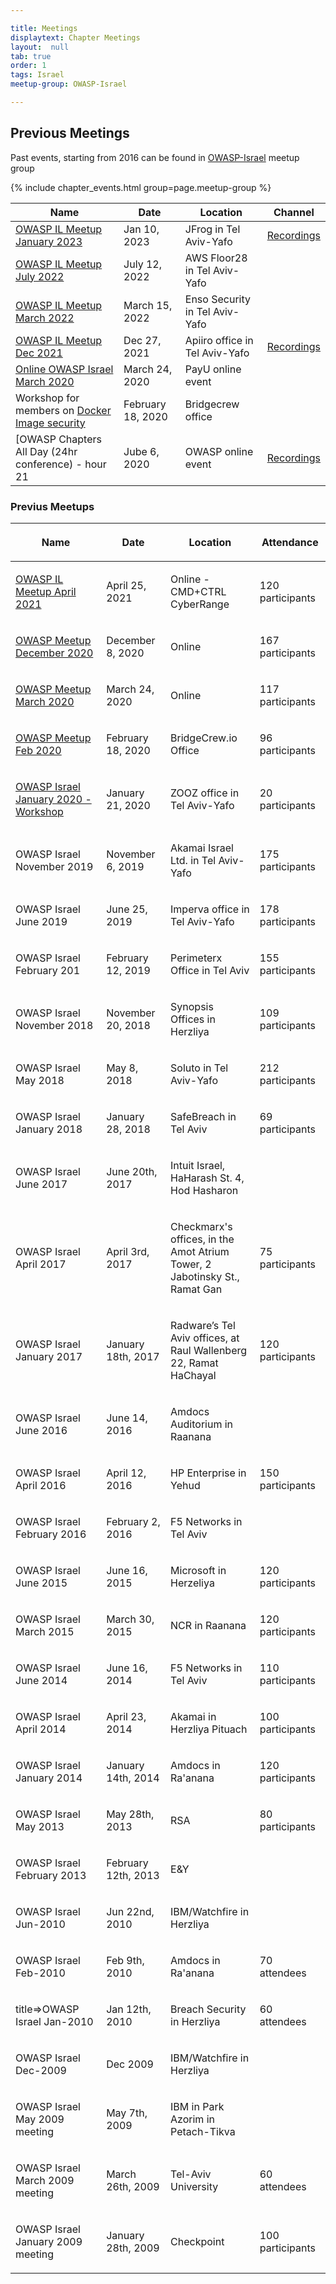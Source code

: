 ```yaml
---

title: Meetings
displaytext: Chapter Meetings
layout:  null
tab: true
order: 1
tags: Israel
meetup-group: OWASP-Israel

---
```


## Previous Meetings

Past events, starting from 2016 can be found in <a href="https://www.meetup.com/OWASP-Israel/events/past/">OWASP-Israel</a> meetup group

{% include chapter_events.html group=page.meetup-group %}

| Name  | Date  | Location   | Channel |
|---------------- | ------------------------------ | -------------------------- | -----------------------------|
| [OWASP IL Meetup January 2023](https://www.meetup.com/owasp-israel/events/290271835/) | Jan 10, 2023        | JFrog in Tel Aviv-Yafo  |  [Recordings](https://youtube.com/playlist?list=PLA4gj-PiNukc8m2qQtNgodFtrYd1TDPo9) |
| [OWASP IL Meetup July 2022](https://www.meetup.com/OWASP-Israel/events/286758480/) | July 12, 2022        | AWS Floor28 in Tel Aviv-Yafo  |  |
| [OWASP IL Meetup March 2022](https://www.meetup.com/OWASP-Israel/events/286758480/) | March 15, 2022        | Enso Security in Tel Aviv-Yafo  |  |
| [OWASP IL Meetup Dec 2021](https://www.meetup.com/OWASP-Israel/events/282521101/) | Dec 27, 2021        | Apiiro office in Tel Aviv-Yafo  | [Recordings](https://www.youtube.com/watch?v=-PvE682PII8&list=PLA4gj-PiNukdydWyr1_FxOo0ZlQYiBvQt) |
|[Online OWASP Israel March 2020](https://www.meetup.com/OWASP-Israel/events/269501314/)| March 24, 2020| PayU online event||
|Workshop for members on [Docker Image security](https://www.meetup.com/OWASP-Israel/events/268461033/)|February 18, 2020| Bridgecrew office||
|[OWASP Chapters All Day (24hr conference) - hour 21|Jube 6, 2020| OWASP online event|[Recordings](https://www.youtube.com/watch?v=jZs89NORky4)|

### Previus Meetups

<table>
  <col width="300">
  <col width="150">
  <col width="250">
  <col width="150">
<thead>
<tr class="header">
<th><p>Name</p></th>
<th><p>Date</p></th>
<th><p>Location</p></th>
<th><p>Attendance</p></th>
</tr>
</thead>
<tbody>
<tr class="even">
<td><p><a href="https://www.meetup.com/OWASP-Israel/events/277502454/">OWASP IL Meetup April 2021</a></p></td>
<td><p>April 25, 2021</p></td>
<td><p>Online - CMD+CTRL CyberRange</p></td>
<td><p>120 participants</p></td>
</tr>
<tr class="odd">
<td><p><a href="https://www.meetup.com/OWASP-Israel/events/274686621/">OWASP Meetup December 2020</a></p></td>
<td><p>December 8, 2020</p></td>
<td><p>Online</p></td>
<td><p>167 participants</p></td>
</tr>
<tr class="even">
<td><p><a href="https://www.meetup.com/OWASP-Israel/events/269501314/">OWASP Meetup March 2020</a></p></td>
<td><p>March 24, 2020</p></td>
<td><p>Online</p></td>
<td><p>117 participants</p></td>
</tr>
<tr class="odd">
<td><p><a href="https://www.meetup.com/OWASP-Israel/events/277502454/">OWASP Meetup Feb 2020</a></p></td>
<td><p>February 18, 2020</p></td>
<td><p>BridgeCrew.io Office</p></td>
<td><p>96 participants</p></td>
</tr>
<tr class="even">
<td><p><a href="https://www.meetup.com/OWASP-Israel/events/267512448/">OWASP Israel January 2020 - Workshop</a></p></td>
<td><p>January 21, 2020</p></td>
<td><p>ZOOZ office in Tel Aviv-Yafo</p></td>
<td><p>20 participants</p></td>
</tr>
<tr class="odd">
<td><p>OWASP Israel November 2019</p></td>
<td><p>November 6, 2019</p></td>
<td><p>Akamai Israel Ltd. in Tel Aviv-Yafo</p></td>
<td><p>175 participants</p></td>
</tr>
<tr class="even">
<td><p>OWASP Israel June 2019</p></td>
<td><p>June 25, 2019</p></td>
<td><p>Imperva office in Tel Aviv-Yafo</p></td>
<td><p>178 participants</p></td>
</tr>
<tr class="odd">
<td><p>OWASP Israel February 201</p></td>
<td><p>February 12, 2019</p></td>
<td><p>Perimeterx Office in Tel Aviv</p></td>
<td><p>155 participants</p></td>
</tr>
<tr class="even">
<td><p>OWASP Israel November 2018</p></td>
<td><p>November 20, 2018</p></td>
<td><p>Synopsis Offices in Herzliya</p></td>
<td><p>109 participants</p></td>
</tr>
<tr class="odd">
<td><p>OWASP Israel May 2018</p></td>
<td><p>May 8, 2018</p></td>
<td><p>Soluto in Tel Aviv-Yafo</p></td>
<td><p>212 participants</p></td>
</tr>
<tr class="even">
<td><p>OWASP Israel January 2018</p></td>
<td><p>January 28, 2018</p></td>
<td><p>SafeBreach in Tel Aviv</p></td>
<td><p>69 participants</p></td>
</tr>
<tr class="odd">
<td><p>OWASP Israel June 2017</p></td>
<td><p>June 20th, 2017</p></td>
<td><p>Intuit Israel, HaHarash St. 4, Hod Hasharon</p></td>
<td></td>
</tr>
<tr class="even">
<td><p>OWASP Israel April 2017</p></td>
<td><p>April 3rd, 2017</p></td>
<td><p>Checkmarx's offices, in the Amot Atrium Tower, 2 Jabotinsky St., Ramat Gan</p></td>
<td><p>75 participants</p></td>
</tr>
<tr class="odd">
<td><p>OWASP Israel January 2017</p></td>
<td><p>January 18th, 2017</p></td>
<td><p>Radware’s Tel Aviv offices, at Raul Wallenberg 22, Ramat HaChayal</p></td>
<td><p>120 participants</p></td>
</tr>
<tr class="even">
<td><p>OWASP Israel June 2016</p></td>
<td><p>June 14, 2016</p></td>
<td><p>Amdocs Auditorium in Raanana</p></td>
<td></td>
</tr>
<tr class="odd">
<td><p>OWASP Israel April 2016</p></td>
<td><p>April 12, 2016</p></td>
<td><p>HP Enterprise in Yehud</p></td>
<td><p>150 participants</p></td>
</tr>
<tr class="even">
<td><p>OWASP Israel February 2016</p></td>
<td><p>February 2, 2016</p></td>
<td><p>F5 Networks in Tel Aviv</p></td>
<td></td>
</tr>
<tr class="odd">
<td><p>OWASP Israel June 2015</p></td>
<td><p>June 16, 2015</p></td>
<td><p>Microsoft in Herzeliya</p></td>
<td><p>120 participants</p></td>
</tr>
<tr class="even">
<td><p>OWASP Israel March 2015</p></td>
<td><p>March 30, 2015</p></td>
<td><p>NCR in Raanana</p></td>
<td><p>120 participants</p></td>
</tr>
<tr class="odd">
<td><p>OWASP Israel June 2014</p></td>
<td><p>June 16, 2014</p></td>
<td><p>F5 Networks in Tel Aviv</p></td>
<td><p>110 participants</p></td>
</tr>
<tr class="even">
<td><p>OWASP Israel April 2014</p></td>
<td><p>April 23, 2014</p></td>
<td><p>Akamai in Herzliya Pituach</p></td>
<td><p>100 participants</p></td>
</tr>
<tr class="odd">
<td><p>OWASP Israel January 2014</p></td>
<td><p>January 14th, 2014</p></td>
<td><p>Amdocs in Ra'anana</p></td>
<td><p>120 participants</p></td>
</tr>
<tr class="even">
<td><p>OWASP Israel May 2013</p></td>
<td><p>May 28th, 2013</p></td>
<td><p>RSA</p></td>
<td><p>80 participants</p></td>
</tr>
<tr class="odd">
<td><p>OWASP Israel February 2013</p></td>
<td><p>February 12th, 2013</p></td>
<td><p>E&amp;Y</p></td>
<td></td>
</tr>
<tr class="odd">
<td><p>OWASP Israel Jun-2010</p></td>
<td><p>Jun 22nd, 2010</p></td>
<td><p>IBM/Watchfire in Herzliya</p></td>
<td></td>
</tr>
<tr class="even">
<td><p>OWASP Israel Feb-2010</p></td>
<td><p>Feb 9th, 2010</p></td>
<td><p>Amdocs in Ra'anana</p></td>
<td><p>70 attendees</p></td>
</tr>
<tr class="odd">
<td><p>title=>OWASP Israel Jan-2010</p></td>
<td><p>Jan 12th, 2010</p></td>
<td><p>Breach Security in Herzliya</p></td>
<td><p>60 attendees</p></td>
</tr>
<tr class="even">
<td><p>OWASP Israel Dec-2009</p></td>
<td><p>Dec 2009</p></td>
<td><p>IBM/Watchfire in Herzliya</p></td>
<td></td>
</tr>
<tr class="odd">
<td><p>OWASP Israel May 2009 meeting</p></td>
<td><p>May 7th, 2009</p></td>
<td><p>IBM in Park Azorim in Petach-Tikva</p></td>
<td></td>
</tr>
<tr class="odd">
<td><p>OWASP Israel March 2009 meeting</p></td>
<td><p>March 26th, 2009</p></td>
<td><p>Tel-Aviv University</p></td>
<td><p>60 attendees</p></td>
</tr>
<tr class="odd">
<td><p>OWASP Israel January 2009 meeting</p></td>
<td><p>January 28th, 2009</p></td>
<td><p>Checkpoint</p></td>
<td><p>100 participants</p></td>
</tr>
</tbody>
</table>

<headertabs></headertabs>
